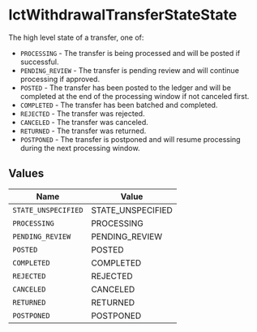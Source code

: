 # IctWithdrawalTransferStateState

The high level state of a transfer, one of:
- `PROCESSING` - The transfer is being processed and will be posted if successful.
- `PENDING_REVIEW` - The transfer is pending review and will continue processing if approved.
- `POSTED` - The transfer has been posted to the ledger and will be completed at the end of the processing window if not canceled first.
- `COMPLETED` - The transfer has been batched and completed.
- `REJECTED` - The transfer was rejected.
- `CANCELED` - The transfer was canceled.
- `RETURNED` - The transfer was returned.
- `POSTPONED` - The transfer is postponed and will resume processing during the next processing window.


## Values

| Name                | Value               |
| ------------------- | ------------------- |
| `STATE_UNSPECIFIED` | STATE_UNSPECIFIED   |
| `PROCESSING`        | PROCESSING          |
| `PENDING_REVIEW`    | PENDING_REVIEW      |
| `POSTED`            | POSTED              |
| `COMPLETED`         | COMPLETED           |
| `REJECTED`          | REJECTED            |
| `CANCELED`          | CANCELED            |
| `RETURNED`          | RETURNED            |
| `POSTPONED`         | POSTPONED           |